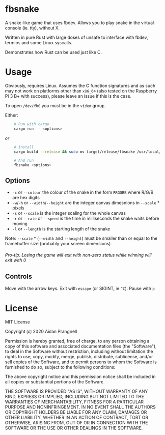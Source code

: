 # fbsnake

A snake-like game that uses fbdev. Allows you to play snake in the virtual console (ie. tty), without X.

Written in pure Rust with large doses of unsafe to interface with fbdev, termios and some Linux syscalls.

Demonstrates how Rust can be used just like C.

# Usage

Obviously, requires Linux. Assumes the C function signatures and as such may not work on platforms other than `x86_64` (also tested on the Raspberry Pi 3 B+ with success), please leave an issue if this is the case.

To open `/dev/fb0` you must be in the `video` group.

Either:
```sh
    # Run with cargo
    cargo run -- <options>
```
*or*
```sh
    # Install
    cargo build --release && sudo mv target/release/fbsnake /usr/local/bin/

    # And run
    fbsnake <options>
```
## Options

 - `-c` or `--colour` the colour of the snake in the form `RRGGBB` where R/G/B are hex digits
 - `-w`/`-h` or `--width`/`--height` are the integer canvas dimesnions in `--scale` * pixels
 - `-s` or `--scale` is the integer scaling for the whole canvas
 - `-r` or `--rate` or `--speed` is the time in milliseconds the snake waits before moving
 - `-l` or `--length` is the starting length of the snake


Note: `--scale` * (`--width` and `--height`) must be smaller than or equal to the framebuffer size (probably your screen dimensions).

###### Pro-tip: Losing the game will exit with non-zero status while winning will exit with 0

## Controls

Move with the arrow keys. Exit with `escape` (or SIGINT, ie `^C`). Pause with `p`

# License

MIT License

Copyright (c) 2020 Aidan Prangnell

Permission is hereby granted, free of charge, to any person obtaining a copy
of this software and associated documentation files (the "Software"), to deal
in the Software without restriction, including without limitation the rights
to use, copy, modify, merge, publish, distribute, sublicense, and/or sell
copies of the Software, and to permit persons to whom the Software is
furnished to do so, subject to the following conditions:

The above copyright notice and this permission notice shall be included in all
copies or substantial portions of the Software.

THE SOFTWARE IS PROVIDED "AS IS", WITHOUT WARRANTY OF ANY KIND, EXPRESS OR
IMPLIED, INCLUDING BUT NOT LIMITED TO THE WARRANTIES OF MERCHANTABILITY,
FITNESS FOR A PARTICULAR PURPOSE AND NONINFRINGEMENT. IN NO EVENT SHALL THE
AUTHORS OR COPYRIGHT HOLDERS BE LIABLE FOR ANY CLAIM, DAMAGES OR OTHER
LIABILITY, WHETHER IN AN ACTION OF CONTRACT, TORT OR OTHERWISE, ARISING FROM,
OUT OF OR IN CONNECTION WITH THE SOFTWARE OR THE USE OR OTHER DEALINGS IN THE
SOFTWARE.
